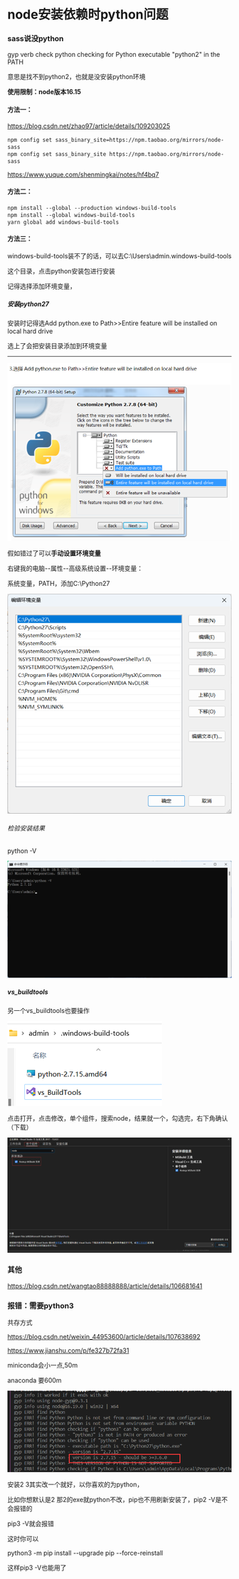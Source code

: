 # node安装依赖时python问题

### sass说没python

gyp verb check python checking for Python executable "python2" in the PATH

意思是找不到python2，也就是没安装python环境

**使用限制：node版本16.15**

#### 方法一：

https://blog.csdn.net/zhao97/article/details/109203025

```plain
npm config set sass_binary_site=https://npm.taobao.org/mirrors/node-sass
npm config set sass_binary_site https://npm.taobao.org/mirrors/node-sass
```

https://www.yuque.com/shenmingkai/notes/hf4bq7

#### 方法二：

```plain
npm install --global --production windows-build-tools
npm install --global windows-build-tools
yarn global add windows-build-tools
```

#### 方法三：

windows-build-tools装不了的话，可以去C:\Users\admin\.windows-build-tools

这个目录，点击python安装包进行安装

记得选择添加环境变量，

##### 安装python27

安装时记得选Add python.exe to Path>>Entire feature will be installed on local hard drive

选上了会把安装目录添加到环境变量



------

![img](https://raw.githubusercontent.com/xxxsjan/pic-bed/main/202304291744719.png)

假如错过了可以**手动设置环境变量**

右键我的电脑--属性--高级系统设置--环境变量：

系统变量，PATH，添加C:\Python27

![img](https://raw.githubusercontent.com/xxxsjan/pic-bed/main/202304291743071.png)

###### 检验安装结果

python -V

![img](https://raw.githubusercontent.com/xxxsjan/pic-bed/main/202304291744819.png)



##### vs_buildtools

另一个vs_buildtools也要操作

![img](https://raw.githubusercontent.com/xxxsjan/pic-bed/main/202304291744148.png)

点击打开，点击修改，单个组件，搜索node，结果就一个，勾选完，右下角确认（下载）

![img](https://raw.githubusercontent.com/xxxsjan/pic-bed/main/202304291744405.png)





### 其他

https://blog.csdn.net/wangtao88888888/article/details/106681641



### 报错：需要python3

共存方式

https://blog.csdn.net/weixin_44953600/article/details/107638692

https://www.jianshu.com/p/fe327b72fa31

miniconda会小一点,50m

anaconda 要600m

![img](https://raw.githubusercontent.com/xxxsjan/pic-bed/main/202304291744923.png)



安装2 3其实改一个就好，以你喜欢的为python，

比如你想默认是2 那2的exe就python不改，pip也不用刷新安装了，pip2 -V是不会报错的

pip3 -V就会报错

这时你可以

python3 -m pip install --upgrade pip --force-reinstall

这样pip3 -V也能用了